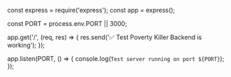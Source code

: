 const express = require('express');
const app = express();

const PORT = process.env.PORT || 3000;

app.get('/', (req, res) => {
  res.send('✅ Test Poverty Killer Backend is working');
});

app.listen(PORT, () => {
  console.log(`Test server running on port ${PORT}`);
});
